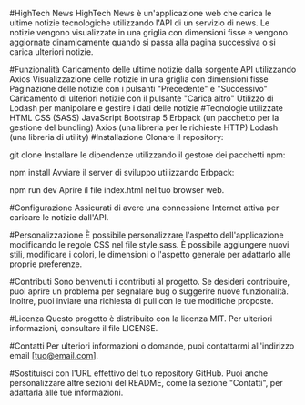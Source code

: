 #HighTech News
HighTech News è un'applicazione web che carica le ultime notizie tecnologiche utilizzando l'API di un servizio di news. Le notizie vengono visualizzate in una griglia con dimensioni fisse e vengono aggiornate dinamicamente quando si passa alla pagina successiva o si carica ulteriori notizie.

#Funzionalità
Caricamento delle ultime notizie dalla sorgente API utilizzando Axios
Visualizzazione delle notizie in una griglia con dimensioni fisse
Paginazione delle notizie con i pulsanti "Precedente" e "Successivo"
Caricamento di ulteriori notizie con il pulsante "Carica altro"
Utilizzo di Lodash per manipolare e gestire i dati delle notizie
#Tecnologie utilizzate
HTML
CSS (SASS)
JavaScript
Bootstrap 5
Erbpack (un pacchetto per la gestione del bundling)
Axios (una libreria per le richieste HTTP)
Lodash (una libreria di utility)
#Installazione
Clonare il repository:

git clone <URL del repository>
Installare le dipendenze utilizzando il gestore dei pacchetti npm:

npm install
Avviare il server di sviluppo utilizzando Erbpack:

npm run dev
Aprire il file index.html nel tuo browser web.

#Configurazione
Assicurati di avere una connessione Internet attiva per caricare le notizie dall'API.

#Personalizzazione
È possibile personalizzare l'aspetto dell'applicazione modificando le regole CSS nel file style.sass. È possibile aggiungere nuovi stili, modificare i colori, le dimensioni o l'aspetto generale per adattarlo alle proprie preferenze.

#Contributi
Sono benvenuti i contributi al progetto. Se desideri contribuire, puoi aprire un problema per segnalare bug o suggerire nuove funzionalità. Inoltre, puoi inviare una richiesta di pull con le tue modifiche proposte.

#Licenza
Questo progetto è distribuito con la licenza MIT. Per ulteriori informazioni, consultare il file LICENSE.

#Contatti
Per ulteriori informazioni o domande, puoi contattarmi all'indirizzo email [tuo@email.com].

#Sostituisci <URL del repository> con l'URL effettivo del tuo repository GitHub. Puoi anche personalizzare altre sezioni del README, come la sezione "Contatti", per adattarla alle tue informazioni.
